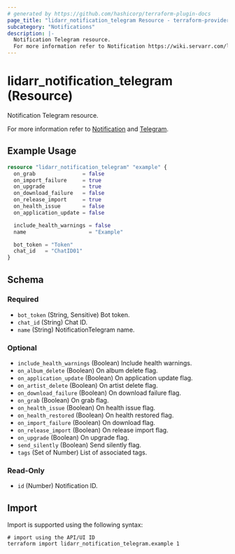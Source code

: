 ```yaml
---
# generated by https://github.com/hashicorp/terraform-plugin-docs
page_title: "lidarr_notification_telegram Resource - terraform-provider-lidarr"
subcategory: "Notifications"
description: |-
  Notification Telegram resource.
  For more information refer to Notification https://wiki.servarr.com/lidarr/settings#connect and Telegram https://wiki.servarr.com/lidarr/supported#telegram.
---
```


# lidarr_notification_telegram (Resource)

<!-- subcategory:Notifications -->Notification Telegram resource.
For more information refer to [Notification](https://wiki.servarr.com/lidarr/settings#connect) and [Telegram](https://wiki.servarr.com/lidarr/supported#telegram).

## Example Usage

```terraform
resource "lidarr_notification_telegram" "example" {
  on_grab               = false
  on_import_failure     = true
  on_upgrade            = true
  on_download_failure   = false
  on_release_import     = true
  on_health_issue       = false
  on_application_update = false

  include_health_warnings = false
  name                    = "Example"

  bot_token = "Token"
  chat_id   = "ChatID01"
}
```

<!-- schema generated by tfplugindocs -->
## Schema

### Required

- `bot_token` (String, Sensitive) Bot token.
- `chat_id` (String) Chat ID.
- `name` (String) NotificationTelegram name.

### Optional

- `include_health_warnings` (Boolean) Include health warnings.
- `on_album_delete` (Boolean) On album delete flag.
- `on_application_update` (Boolean) On application update flag.
- `on_artist_delete` (Boolean) On artist delete flag.
- `on_download_failure` (Boolean) On download failure flag.
- `on_grab` (Boolean) On grab flag.
- `on_health_issue` (Boolean) On health issue flag.
- `on_health_restored` (Boolean) On health restored flag.
- `on_import_failure` (Boolean) On download flag.
- `on_release_import` (Boolean) On release import flag.
- `on_upgrade` (Boolean) On upgrade flag.
- `send_silently` (Boolean) Send silently flag.
- `tags` (Set of Number) List of associated tags.

### Read-Only

- `id` (Number) Notification ID.

## Import

Import is supported using the following syntax:

```shell
# import using the API/UI ID
terraform import lidarr_notification_telegram.example 1
```
